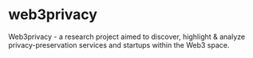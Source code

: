 # web3privacy
Web3privacy - a research project aimed to discover, highlight &amp; analyze privacy-preservation services and startups within the Web3 space.
